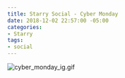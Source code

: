 ```yaml
---
title: Starry Social - Cyber Monday
date: 2018-12-02 22:57:00 -05:00
categories:
- Starry
tags:
- social
---
```


![cyber_monday_ig.gif](/uploads/cyber_monday_ig.gif)